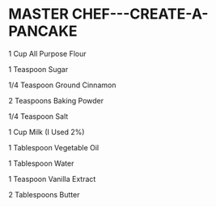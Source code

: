# MASTER CHEF---CREATE-A-PANCAKE
1 Cup All Purpose Flour

1 Teaspoon Sugar

1/4 Teaspoon Ground Cinnamon

2 Teaspoons Baking Powder

1/4 Teaspoon Salt

1 Cup Milk (I Used 2%)

1 Tablespoon Vegetable Oil

1 Tablespoon Water

1 Teaspoon Vanilla Extract

2 Tablespoons Butter

